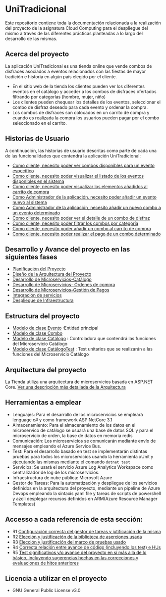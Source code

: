 # UniTradicional  

Este repositorio contiene toda la documentación relacionada a la realización del proyecto de la asignatura Cloud Computing para el despliegue del mismo a través de las diferentes prácticas planteadas a lo largo del desarrollo de las mismas. 

## Acerca del proyecto
La aplicación UniTradicional es una tienda online que vende combos de disfraces asociados a eventos relacionados con las fiestas de mayor tradición e historia en algún país elegido por el cliente.

- En el sitio web de la tienda los clientes pueden ver los diferentes eventos en el catálogo y acceder a los combos de disfraces ofertados filtrando por categorías (hombre, mujer, niño)
- Los clientes pueden chequear los detalles de los eventos, seleccionar el combo de disfraz deseado para cada evento y ordenar la compra.
- Los combos de disfraces son colocados en un carrito de compra y cuando es realizada la compra los usuarios pueden pagar por el combo seleccionado en el carrito.

## Historias de Usuario

A continuación, las historias de usuario descritas como parte de cada una de las funcionalidades que contendrá la aplicación UniTradicional:

- [Como cliente, necesito poder ver combos disponibles para un evento específico](https://github.com/ccvaillant1992/UniTradicional/issues/14)
- [Como cliente, necesito poder visualizar el listado de los eventos disponibles en el sistema](https://github.com/ccvaillant1992/UniTradicional/issues/15)
- [Como cliente, necesito poder visualizar los elementos añadidos al carrito de compra](https://github.com/ccvaillant1992/UniTradicional/issues/16)
- [Como Administrador de la aplicación, necesito poder añadir un evento nuevo al sistema](https://github.com/ccvaillant1992/UniTradicional/issues/17)
- [Como Administrador de la aplicación, necesito añadir un nuevo combo a un evento determinado](https://github.com/ccvaillant1992/UniTradicional/issues/18)
- [Como cliente, necesito poder ver el detalle de un combo de disfraz](https://github.com/ccvaillant1992/UniTradicional/issues/19)
- [Como cliente, necesito poder filtrar los combos por categoría](https://github.com/ccvaillant1992/UniTradicional/issues/20)
- [Como cliente, necesito poder añadir un combo al carrito de compra](https://github.com/ccvaillant1992/UniTradicional/issues/21)
- [Como cliente, necesito poder realizar el pago de un combo determinado](https://github.com/ccvaillant1992/UniTradicional/issues/22)

## Desarrollo y Avance del proyecto en las siguientes fases 
- [Planificación del Proyecto](https://github.com/ccvaillant1992/UniTradicional/milestone/5)
- [Diseño de la Arquitectura del Proyecto](https://github.com/ccvaillant1992/UniTradicional/milestone/12)
- [Desarrollo de Microservicios-Catálogo](https://github.com/ccvaillant1992/UniTradicional/milestone/10)
- [Desarrollo de Microservicios- Órdenes de compra](https://github.com/ccvaillant1992/UniTradicional/milestone/7)
- [Desarrollo de Microservicios-Gestión de Pagos](https://github.com/ccvaillant1992/UniTradicional/milestone/11)
- [Integración de servicios](https://github.com/ccvaillant1992/UniTradicional/milestone/14)
- [Despliegue de Infraestructura](https://github.com/ccvaillant1992/UniTradicional/milestone/13)

## Estructura del proyecto

- [Modelo de clase Evento](https://github.com/ccvaillant1992/UniTradicional/blob/master/Functions/Models/Evento.cs) :Entidad principal
- [Modelo de clase Combo](https://github.com/ccvaillant1992/UniTradicional/blob/master/Functions/Models/Combo.cs)
- [Modelo de clase Catálogo]() : Controladora que contendrá las funciones del Microservicio Catálogo
- [Modelo de clase CatálogoTest]() : Test unitarios que se realizarán a las funciones del Microservicio Catálogo

## Arquitectura del proyecto

La Tienda utiliza una arquitectura de microservicios basada en ASP.NET Core. [Ver una descripción más detallada de la Arquitectura](https://github.com/ccvaillant1992/UniTradicional/blob/master/docs/ArquitecturaProyecto.md)

## Herramientas a emplear

- Lenguajes: Para el desarrollo de los microservicios se empleará lenguage c# y como framework ASP NetCore 3.1
- Almacenamiento: Para el almacenamiento de los datos en el microservico de catálogo se usuará una base de datos SQL y para el microservicio de orden, la base de datos en memoria redis
- Comunicación: Los microservicios se comunicarán mediante envío de mensajes empleando el Azure Service Bus.
- Test: Para el desarrollo basado en test se implementarán distintas pruebas para todos los microservicios usando la herramienta xUnit y ejecutando las mismas mediante el comando `` dotnet test ``
- Servicios: Se usará el servicio Azure Log Analytics Workspace como centralizador de log de los microservicios.
- Infraestructura de nube pública: Microsoft Azure 
- Gestor de Tareas: Para la automatización y despliegue de los servicios definidos en la arquitectura del proyecto, mediante un pipeline de Azure Devops empleando la sintaxis yaml file y tareas de scripts de powershell y azcli desplegar recursos definidos en ARM(Azure Resource Manager Templates)


## Accesso a cada referencia de esta sección:

- R1 [Configuración correcta del gestor de tareas y jutificación de la misma](https://github.com/ccvaillant1992/UniTradicional/blob/master/docs/GestordeTareas.md)
- R2 [Elección y justificación de la biblioteca de aserciones usada](https://github.com/ccvaillant1992/UniTradicional/blob/master/docs/BibliotecaAsercionesUsada.md)
- R3 [Elección y justificación del marco de pruebas usado](https://github.com/ccvaillant1992/UniTradicional/blob/master/docs/MarcodePruebaUsado.md)
- R4 [Correcta relación entre avance de código (incluyendo los test) e HUs]()
- R5 [Test significativos y/o avance del proyecto en sí más allá de lo básico, incluyendo sugerencias hechas en las correcciones y evaluaciones de hitos anteriores](https://github.com/ccvaillant1992/UniTradicional/blob/master/docs/HerramientasEmpleadas.md)

## Licencia a utilizar en el proyecto

- GNU General Public License v3.0

